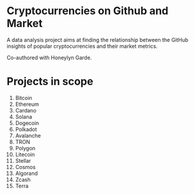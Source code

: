 # Cryptocurrencies on Github and Market
A data analysis project aims at finding the relationship between the GitHub insights of popular cryptocurrencies and their market metrics.

Co-authored with Honeylyn Garde.

# Projects in scope
1. Bitcoin
2. Ethereum
3. Cardano
4. Solana
5. Dogecoin
6. Polkadot
7. Avalanche
8. TRON
9. Polygon
10. Litecoin
11. Stellar
12. Cosmos
13. Algorand
14. Zcash
15. Terra
